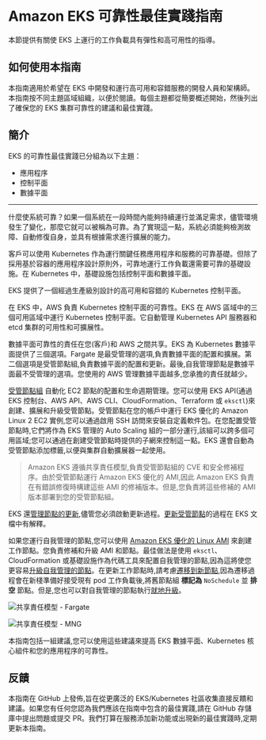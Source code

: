 # Amazon EKS 可靠性最佳實踐指南

本節提供有關使 EKS 上運行的工作負載具有彈性和高可用性的指導。

## 如何使用本指南

本指南適用於希望在 EKS 中開發和運行高可用和容錯服務的開發人員和架構師。本指南按不同主題區域組織，以便於閱讀。每個主題都從簡要概述開始，然後列出了確保您的 EKS 集群可靠性的建議和最佳實踐。

## 簡介

EKS 的可靠性最佳實踐已分組為以下主題：

* 應用程序
* 控制平面
* 數據平面

---

什麼使系統可靠？如果一個系統在一段時間內能夠持續運行並滿足需求，儘管環境發生了變化，那麼它就可以被稱為可靠。為了實現這一點，系統必須能夠檢測故障、自動修復自身，並具有根據需求進行擴展的能力。

客戶可以使用 Kubernetes 作為運行關鍵任務應用程序和服務的可靠基礎。但除了採用基於容器的應用程序設計原則外，可靠地運行工作負載還需要可靠的基礎設施。在 Kubernetes 中，基礎設施包括控制平面和數據平面。

EKS 提供了一個經過生產級別設計的高可用和容錯的 Kubernetes 控制平面。

在 EKS 中，AWS 負責 Kubernetes 控制平面的可靠性。EKS 在 AWS 區域中的三個可用區域中運行 Kubernetes 控制平面。它自動管理 Kubernetes API 服務器和 etcd 集群的可用性和可擴展性。

數據平面可靠性的責任在您(客戶)和 AWS 之間共享。EKS 為 Kubernetes 數據平面提供了三個選項。Fargate 是最受管理的選項,負責數據平面的配置和擴展。第二個選項是受管節點組,負責數據平面的配置和更新。最後,自我管理節點是數據平面最不受管理的選項。您使用的 AWS 管理數據平面越多,您承擔的責任就越少。

[受管節點組](https://docs.aws.amazon.com/eks/latest/userguide/managed-node-groups.html) 自動化 EC2 節點的配置和生命週期管理。您可以使用 EKS API(通過 EKS 控制台、AWS API、AWS CLI、CloudFormation、Terraform 或 `eksctl`)來創建、擴展和升級受管節點。受管節點在您的帳戶中運行 EKS 優化的 Amazon Linux 2 EC2 實例,您可以通過啟用 SSH 訪問來安裝自定義軟件包。在您配置受管節點時,它們將作為 EKS 管理的 Auto Scaling 組的一部分運行,該組可以跨多個可用區域;您可以通過在創建受管節點時提供的子網來控制這一點。EKS 還會自動為受管節點添加標籤,以便與集群自動擴展器一起使用。

> Amazon EKS 遵循共享責任模型,負責受管節點組的 CVE 和安全修補程序。由於受管節點運行 Amazon EKS 優化的 AMI,因此 Amazon EKS 負責在有錯誤修復時構建這些 AMI 的修補版本。但是,您負責將這些修補的 AMI 版本部署到您的受管節點組。

EKS 還[管理節點的更新](https://docs.aws.amazon.com/eks/latest/userguide/update-managed-node-group.html),儘管您必須啟動更新過程。[更新受管節點](https://docs.aws.amazon.com/eks/latest/userguide/managed-node-update-behavior.html)的過程在 EKS 文檔中有解釋。

如果您運行自我管理的節點,您可以使用 [Amazon EKS 優化的 Linux AMI](https://docs.aws.amazon.com/eks/latest/userguide/eks-optimized-ami.html) 來創建工作節點。您負責修補和升級 AMI 和節點。最佳做法是使用 `eksctl`、CloudFormation 或基礎設施作為代碼工具來配置自我管理的節點,因為這將使您更容易[升級自我管理的節點](https://docs.aws.amazon.com/eks/latest/userguide/update-workers.html)。在更新工作節點時,請考慮[遷移到新節點](https://docs.aws.amazon.com/eks/latest/userguide/migrate-stack.html),因為遷移過程會在新棧準備好接受現有 pod 工作負載後,將舊節點組 **標記為** `NoSchedule` 並 **排空** 節點。但是,您也可以對自我管理的節點執行[就地升級](https://docs.aws.amazon.com/eks/latest/userguide/update-stack.html)。

![共享責任模型 - Fargate](./images/SRM-Fargate.jpeg)

![共享責任模型 - MNG](./images/SRM-MNG.jpeg)

本指南包括一組建議,您可以使用這些建議來提高 EKS 數據平面、Kubernetes 核心組件和您的應用程序的可靠性。

## 反饋
本指南在 GitHub 上發佈,旨在從更廣泛的 EKS/Kubernetes 社區收集直接反饋和建議。如果您有任何您認為我們應該在指南中包含的最佳實踐,請在 GitHub 存儲庫中提出問題或提交 PR。我們打算在服務添加新功能或出現新的最佳實踐時,定期更新本指南。